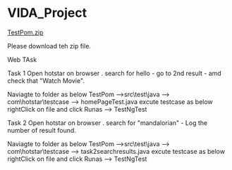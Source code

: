 

# VIDA_Project

[TestPom.zip](https://github.com/YaminiSudha1/VIDA_Project/files/6115949/TestPom.zip)


Please download teh zip file.

Web TAsk

Task 1
Open hotstar on browser . search for hello - go to 2nd result - amd check that "Watch Movie".



Naviagte to folder as below
TestPom -->src\test\java --> com\hotstar\testcase  --> homePageTest.java
excute testcase as below
rightClick on file and click Runas --> TestNgTest


Task 2
Open hotstar on browser . search for "mandalorian" - Log the number of result
found.

Naviagte to folder as below
TestPom -->src\test\java --> com\hotstar\testcase  --> task2searchresults.java
excute testcase as below
rightClick on file and click Runas --> TestNgTest
